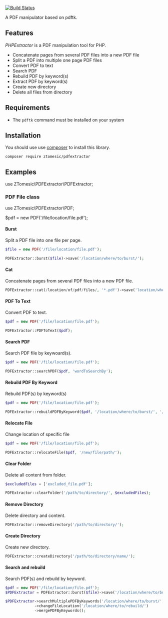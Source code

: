 [![Build Status](https://travis-ci.org/Tzvonimir/PDFExtractor.svg?branch=master)](https://travis-ci.org/Tzvonimir/PDFExtractor)

A PDF manipulator based on pdftk.

## Features

*PHPExtractor* is a PDF manipulation tool for PHP.

 * Concatenate pages from several PDF files into a new PDF file
 * Split a PDF into multiple one page PDF files
 * Convert PDF to text
 * Search PDF
 * Rebuild PDF by keyword(s)
 * Extract PDF by keyword(s)
 * Create new directory
 * Delete all files from directory

## Requirements

 * The `pdftk` command must be installed on your system

## Installation

You should use use [composer](https://getcomposer.org/) to install this library.

```
composer require ztomesic/pdfextractor
```

## Examples

use ZTomesic\PDFExtractor\PDFExtractor;

### PDF File class

use ZTomesic\PDFExtractor\PDF;

$pdf = new PDF('/file/location/file.pdf');

#### Burst

Split a PDF file into one file per page.

```php
$file = new PDF('/file/location/file.pdf');

PDFExtractor::burst($file)->save('/location/where/to/burst/');

```

#### Cat

Concatenate pages from several PDF files into a new PDF file.

```php
PDFExtractor::cat(/location/of/pdf/files/, '*.pdf')->save('location/where/to/save/', 'name_of_new_file.pdf');

```

#### PDF To Text

Convert PDF to text.

```php
$pdf = new PDF('/file/location/file.pdf');

PDFExtractor::PDFToText($pdf);

```

#### Search PDF

Search PDF file by keywoard(s).

```php
$pdf = new PDF('/file/location/file.pdf');

PDFExtractor::searchPDF($pdf, 'wordToSearchBy');

```

#### Rebuild PDF By Keyword

Rebuild PDF(s) by keyword(s)

```php
$pdf = new PDF('/file/location/file.pdf');

PDFExtractor::rebuildPDFByKeyword($pdf, '/location/where/to/burst/', '/location/where/to/rebuild/', 'keyword_to_rebuild_by');

```

#### Relocate File

Change location of specific file

```php
$pdf = new PDF('/file/location/file.pdf');

PDFExtractor::relocateFile($pdf, '/new/file/path/');

```

#### Clear Folder

Delete all content from folder.

```php
$excludedFiles = ['excluded_file.pdf'];

PDFExtractor::clearFolder('/path/to/directory/', $excludedFiles);

```

#### Remove Directory

Delete directory and content.

```php
PDFExtractor::removeDirectory('/path/to/directory/');

```

#### Create Directory

Create new directory.

```php
PDFExtractor::createDirectory('/path/to/directory/name/');

```

#### Search and rebuild

Search PDF(s) and rebuild by keyword.

```php
$pdf = new PDF('/file/location/file.pdf');
$PDFExtractor = PDFExtractor::burst($file)->save('/location/where/to/burst/');

$PDFExtractor->searchMultiplePDFByKeywords('/location/where/to/burst/', 'wordToSearchBy')
             ->changeFileLocation('/location/where/to/rebuild/')
             ->mergePDFByKeywords();

```


